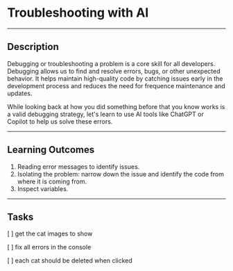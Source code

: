 # Troubleshooting with AI

---

## Description

Debugging or troubleshooting a problem is a core skill for all developers. Debugging allows us to find and resolve errors, bugs, or other unexpected behavior. It helps maintain high-quality code by catching issues early in the development process and reduces the need for frequence maintenance and updates.

While looking back at how you did something before that you know works is a valid debugging strategy, let's learn to use AI tools like ChatGPT or Copilot to help us solve these errors.

---

## Learning Outcomes

1. Reading error messages to identify issues.
2. Isolating the problem: narrow down the issue and identify the code from where it is coming from.
3. Inspect variables.

---

## Tasks

[ ] get the cat images to show

[ ] fix all errors in the console

[ ] each cat should be deleted when clicked